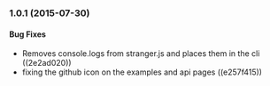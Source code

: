<a name="1.0.1"></a>
### 1.0.1 (2015-07-30)


#### Bug Fixes

* Removes console.logs from stranger.js and places them in the cli ((2e2ad020))
* fixing the github icon on the examples and api pages ((e257f415))

